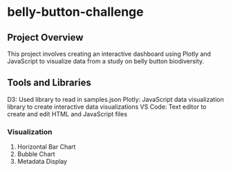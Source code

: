 # belly-button-challenge

## Project Overview
This project involves creating an interactive dashboard using Plotly and JavaScript to visualize data from a study on belly button biodiversity. 

## Tools and Libraries
D3: Used library to read in samples.json 
Plotly: JavaScript data visualization library to create interactive data visualizations
VS Code: Text editor to create and edit HTML and JavaScript files

### Visualization
1. Horizontal Bar Chart
2. Bubble Chart
3. Metadata Display 